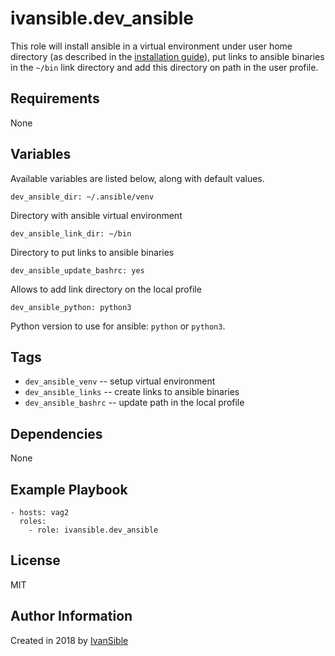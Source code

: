 # ivansible.dev_ansible

This role will install ansible in a virtual environment under user
home directory (as described in the
[installation guide](https://docs.ansible.com/ansible/latest/installation_guide/intro_installation.html#latest-releases-via-pip)),
put links to ansible binaries in the `~/bin` link directory
and add this directory on path in the user profile.


## Requirements

None


## Variables

Available variables are listed below, along with default values.

    dev_ansible_dir: ~/.ansible/venv

Directory with ansible virtual environment

    dev_ansible_link_dir: ~/bin

Directory to put links to ansible binaries

    dev_ansible_update_bashrc: yes

Allows to add link directory on the local profile

    dev_ansible_python: python3

Python version to use for ansible: `python` or `python3`.


## Tags

- `dev_ansible_venv` -- setup virtual environment
- `dev_ansible_links` -- create links to ansible binaries
- `dev_ansible_bashrc` -- update path in the local profile


## Dependencies

None


## Example Playbook

    - hosts: vag2
      roles:
        - role: ivansible.dev_ansible


## License

MIT


## Author Information

Created in 2018 by [IvanSible](https://github.com/ivansible)

